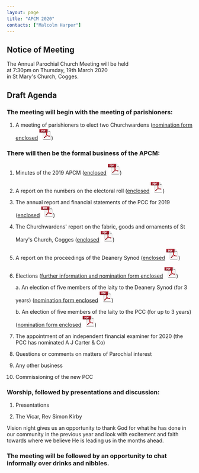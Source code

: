 ```yaml
---
layout: page
title: "APCM 2020"
contacts: ["Malcolm Harper"]
---
```

## Notice of Meeting

The Annual Parochial Church Meeting will be held<br>
at 7:30pm on Thursday, 19th March 2020<br>
in St Mary's Church, Cogges.

## Draft Agenda

### The meeting will begin with the meeting of parishioners:

1. A meeting of parishioners to elect two Churchwardens
([nomination form enclosed](/documents/apcm/2020/Nomination%20for%20Churchwarden.pdf "Opens link to the 'Nomination for Churchwarden' pdf document.") ![PDF](/images/pdficon_large.png))


### There will then be the formal business of the APCM:

1. Minutes of the 2019 APCM
([enclosed](/documents/apcm/2019/Apcm19_minutes.pdf "Opens link to the 'Apcm19_minutes' pdf document.") ![PDF](/images/pdficon_large.png))

2. A report on the numbers on the electoral roll
([enclosed](/documents/apcm/2020/Electoral%20Roll%20Report%202020.pdf "Opens link to the 'Electoral Roll Report 2020' pdf document.") ![PDF](/images/pdficon_large.png))

3. The annual report and financial statements of the PCC for 2019
([enclosed](/documents/apcm/2020/AR+FS_2019.pdf "Opens link to the 'AR+FS_2019' pdf document.") ![PDF](/images/pdficon_large.png))

4. The Churchwardens' report on the fabric, goods and ornaments of St Mary's Church, Cogges
([enclosed](/documents/apcm/2020/2020%20APCM%20CW%20Report%20Fabric%20Goods%20and%20Ornaments.pdf "Opens link to the '2020 APCM CW Report Fabric Goods and Ornaments' pdf document.") ![PDF](/images/pdficon_large.png))

5. A report on the proceedings of the Deanery Synod
([enclosed](/documents/apcm/2020/Deanery%20Synod%20Annual%20Report_APCM_2020.pdf "Opens link to the 'Deanery Synod Annual Report_APCM_2020' pdf document.") ![PDF](/images/pdficon_large.png))

6. Elections ([further information and nomination form enclosed](/documents/apcm/2020/Information%20for%20Prospective%20PCC%20Members%20(2020).pdf "Opens link to the 'Information for Prospective PCC Members (2020)' pdf document.") ![PDF](/images/pdficon_large.png))

   a.  An election of five members of the laity to the Deanery Synod (for 3 years) ([nomination form enclosed](/documents/apcm/2020/Nomination%20for%20Synod.pdf "Opens link to the 'Nomination for Synod' pdf document.") ![PDF](/images/pdficon_large.png)) 

   b.  An election of five members of the laity to the PCC (for up to 3 years) ([nomination form enclosed](/documents/apcm/2020/Nomination%20for%20PCC.pdf "Opens link to the 'Nomination for PCC' pdf document.") ![PDF](/images/pdficon_large.png)) 

7. The appointment of an independent financial examiner for 2020 (the PCC has nominated A J Carter & Co)

8. Questions or comments on matters of Parochial interest

9. Any other business

10. Commissioning of the new PCC

### Worship, followed by presentations and discussion:

1. Presentations<br>

2. The Vicar, Rev Simon Kirby<br>

Vision night gives us an opportunity to thank God for what he has done in our community in the previous year and look with excitement and faith towards where we believe He is leading us in the months ahead. 

### The meeting will be followed by an opportunity to chat informally over drinks and nibbles.

<br><br>
